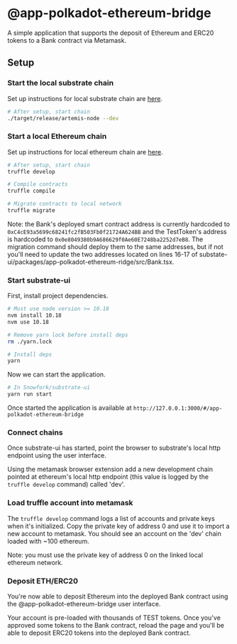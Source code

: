 # @app-polkadot-ethereum-bridge

A simple application that supports the deposit of Ethereum and ERC20 tokens to a Bank contract via Metamask.

## Setup

### Start the local substrate chain

Set up instructions for local substrate chain are [here](https://github.com/Snowfork/polkadot-ethereum/tree/main/parachain).

```bash
# After setup, start chain
./target/release/artemis-node --dev
```

### Start a local Ethereum chain

Set up instructions for local ethereum chain are [here](https://github.com/Snowfork/polkadot-ethereum/tree/main/ethereum).
```bash
# After setup, start chain
truffle develop

# Compile contracts
truffle compile

# Migrate contracts to local network
truffle migrate
```

Note: the Bank's deployed smart contract address is currently hardcoded to `0xC4cE93a5699c68241fc2fB503Fb0f21724A624BB` and the TestToken's address is hardcoded to `0x0e8049380b9A686629f0Ae60E7248ba2252d7eB8`. The migration command should deploy them to the same addresses, but if not you'll need to update the two addresses located on lines 16-17 of substate-ui/packages/app-polkadot-ethereum-ridge/src/Bank.tsx.

### Start substrate-ui

First, install project dependencies.
```bash
# Must use node version >= 10.18
nvm install 10.18
nvm use 10.18

# Remove yarn lock before install deps
rm ./yarn.lock 

# Install deps
yarn
```

Now we can start the application.
```bash
# In Snowfork/substrate-ui
yarn run start
```

Once started the application is available at `http://127.0.0.1:3000/#/app-polkadot-ethereum-bridge`

### Connect chains

Once substrate-ui has started, point the browser to substrate's local http endpoint using the user interface. 

Using the metamask browser extension add a new development chain pointed at ethereum's local http endpoint (this value is logged by the `truffle develop` command) called 'dev'.

### Load truffle account into metamask

The `truffle develop` command logs a list of accounts and private keys when it's initialized. Copy the private key of address 0 and use it to import a new account to metamask. You should see an account on the 'dev' chain loaded with ~100 ethereum.

Note: you must use the private key of address 0 on the linked local ethereum network.

### Deposit ETH/ERC20

You're now able to deposit Ethereum into the deployed Bank contract using the @app-polkadot-ethereum-bridge user interface.

Your account is pre-loaded with thousands of TEST tokens. Once you've approved some tokens to the Bank contract, reload the page and you'll be able to deposit ERC20 tokens into the deployed Bank contract.
